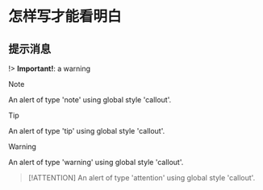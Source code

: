 # 怎样写才能看明白

## 提示消息

!> **Important!**: a warning

> [!NOTE]
> An alert of type 'note' using global style 'callout'.

> [!TIP]
> An alert of type 'tip' using global style 'callout'.

> [!WARNING]
> An alert of type 'warning' using global style 'callout'.

> [!ATTENTION]
> An alert of type 'attention' using global style 'callout'.

